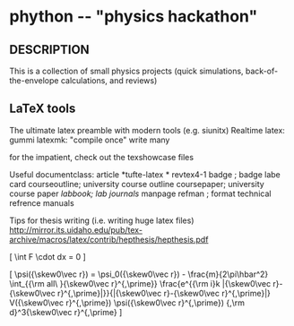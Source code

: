 phython -- "physics hackathon"
=============================

## DESCRIPTION
This is a collection of small physics projects (quick simulations, back-of-the-envelope calculations, and reviews)

## LaTeX tools
The ultimate latex preamble with modern tools (e.g. siunitx)
Realtime latex: gummi
latexmk: "compile once" write many

for the impatient, check out the texshowcase files

Useful documentclass:
article
*tufte-latex *
revtex4-1
badge ; badge labe
card
courseoutline; university course outline
coursepaper; university course paper
*labbook; lab journals*
manpage
refman ; format technical refrence manuals



Tips for thesis writing (i.e. writing huge latex files)
http://mirror.its.uidaho.edu/pub/tex-archive/macros/latex/contrib/hepthesis/hepthesis.pdf

\[ \int F \cdot dx = 0 \]

\[ \psi({\skew0\vec r}) = \psi_0({\skew0\vec r}) - \frac{m}{2\pi\hbar^2} \int_{{\rm all\ }{\skew0\vec r}^{\,\prime}}
    \frac{e^{{\rm i}k |{\skew0\vec r}-{\skew0\vec r}^{\,\prime}|}}{|{\skew0\vec r}-{\skew0\vec r}^{\,\prime}|} V({\skew0\vec r}^{\,\prime}) \psi({\skew0\vec r}^{\,\prime}) {\,\rm d}^3{\skew0\vec r}^{\,\prime}
 \]


